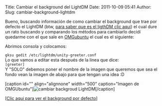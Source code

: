 Title: Cambiar el background del LightDM
Date: 2011-10-09 05:41
Author:  
Slug: cambiar-background-lightdm

Bueno, buscando información de como cambiar el background que trae por
defecto el LightDM (btw, [para saber que es el ligthDM clic
aqui](http://es.wikipedia.org/wiki/LightDM "http://es.wikipedia.org/wiki/LightDM"))
el cual dure un rato buscando y comparando los métodos para cambiarlo
decidí quedarme con el que sale en
[OMGubuntu](http://www.omgubuntu.co.uk/2011/09/tool-change-lightdm-wallpaper-ubuntu-11-10/ "http://www.omgubuntu.co.uk/2011/09/tool-change-lightdm-wallpaper-ubuntu-11-10/")
el cual es el siguiente:

Abrimos consola y colocamos:<!--more-->

`gksu gedit /etc/lightdm/unity-greeter.conf`  
Lo que vamos a editar esta después de la linea que dice:  
`[greeter]`  
Y "SOLO" debemos poner el nombre de la imagen que queremos que sea el
fondo vean la imagen de abajo para que tengan una idea :D

[caption id="" align="alignnone" width="500" caption="Imagen de
OMGUbuntu"]![cambiar backgroud
LightDM](http://cdn.omgubuntu.co.uk/wp-content/uploads/2011/09/Screenshot-at-2011-09-30-15-45-54-500x412.png "cambiar backgroud LightDM")[/caption]

[[Clic aqui para ver el background por
defecto](http://es.wikipedia.org/wiki/Archivo:Lightdm-screenshot.jpg "http://es.wikipedia.org/wiki/Archivo:Lightdm-screenshot.jpg")]

 
